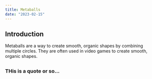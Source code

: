 ```yaml
---
title: Metaballs
date: "2023-02-15"
---
```


## Introduction

Metaballs are a way to create smooth, organic shapes by combining multiple
circles. They are often used in video games to create smooth, organic
shapes.

## 

### THis is a quote or so...
